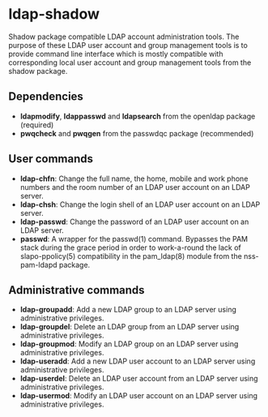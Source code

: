 ldap-shadow
===========

Shadow package compatible LDAP account administration tools.
The purpose of these LDAP user account and group management tools is to provide
command line interface which is mostly compatible with corresponding local user
account and group management tools from the shadow package.

Dependencies
------------

 * **ldapmodify**, **ldappasswd** and **ldapsearch**
   from the openldap package (required)
 * **pwqcheck** and **pwqgen**
   from the passwdqc package (recommended)

User commands
-------------

 * **ldap-chfn**:   Change the full name, the home, mobile and work phone
                    numbers and the room number of an LDAP user account on
                    an LDAP server.
 * **ldap-chsh**:   Change the login shell of an LDAP user account on an LDAP
                    server.
 * **ldap-passwd**: Change the password of an LDAP user account on an LDAP
                    server.
 * **passwd**:      A wrapper for the passwd(1) command. Bypasses the PAM stack
                    during the grace period in order to work-a-round the lack
                    of slapo-ppolicy(5) compatibility in the pam_ldap(8) module
                    from the nss-pam-ldapd package.

Administrative commands
-----------------------

 * **ldap-groupadd**: Add a new LDAP group to an LDAP server
                      using administrative privileges.
 * **ldap-groupdel**: Delete an LDAP group from an LDAP server
                      using administrative privileges.
 * **ldap-groupmod**: Modify an LDAP group on an LDAP server
                      using administrative privileges.
 * **ldap-useradd**:  Add a new LDAP user account to an LDAP server
                      using administrative privileges.
 * **ldap-userdel**:  Delete an LDAP user account from an LDAP server
                      using administrative privileges.
 * **ldap-usermod**:  Modify an LDAP user account on an LDAP server
                      using administrative privileges.
